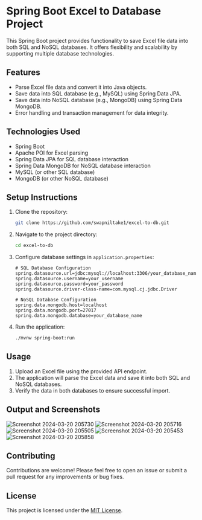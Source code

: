 
# Spring Boot Excel to Database Project

This Spring Boot project provides functionality to save Excel file data into both SQL and NoSQL databases. It offers flexibility and scalability by supporting multiple database technologies.

## Features

- Parse Excel file data and convert it into Java objects.
- Save data into SQL database (e.g., MySQL) using Spring Data JPA.
- Save data into NoSQL database (e.g., MongoDB) using Spring Data MongoDB.
- Error handling and transaction management for data integrity.

## Technologies Used

- Spring Boot
- Apache POI for Excel parsing
- Spring Data JPA for SQL database interaction
- Spring Data MongoDB for NoSQL database interaction
- MySQL (or other SQL database)
- MongoDB (or other NoSQL database)

## Setup Instructions

1. Clone the repository:

   ```bash
   git clone https://github.com/swapniltake1/excel-to-db.git
   ```

2. Navigate to the project directory:

   ```bash
   cd excel-to-db
   ```

3. Configure database settings in `application.properties`:

   ```properties
   # SQL Database Configuration
   spring.datasource.url=jdbc:mysql://localhost:3306/your_database_name
   spring.datasource.username=your_username
   spring.datasource.password=your_password
   spring.datasource.driver-class-name=com.mysql.cj.jdbc.Driver

   # NoSQL Database Configuration
   spring.data.mongodb.host=localhost
   spring.data.mongodb.port=27017
   spring.data.mongodb.database=your_database_name
   ```

4. Run the application:

   ```bash
   ./mvnw spring-boot:run
   ```

## Usage

1. Upload an Excel file using the provided API endpoint.
2. The application will parse the Excel data and save it into both SQL and NoSQL databases.
3. Verify the data in both databases to ensure successful import.


## Output and Screenshots

![Screenshot 2024-03-20 205730](https://github.com/swapniltake1/excel-to-db/assets/61576958/d6ff5346-9ac4-43e9-9c00-a4146c4f8ddb)
![Screenshot 2024-03-20 205716](https://github.com/swapniltake1/excel-to-db/assets/61576958/549c7c32-820b-4650-ba47-8fd58f01d182)
![Screenshot 2024-03-20 205505](https://github.com/swapniltake1/excel-to-db/assets/61576958/cbb0650c-9288-4870-ba8b-b377689d2a40)
![Screenshot 2024-03-20 205453](https://github.com/swapniltake1/excel-to-db/assets/61576958/2e500d78-5d3f-4304-bdf8-0e8a4be60299)
![Screenshot 2024-03-20 205858](https://github.com/swapniltake1/excel-to-db/assets/61576958/c2f3d956-3172-437e-a42e-e6218e84649a)

## Contributing

Contributions are welcome! Please feel free to open an issue or submit a pull request for any improvements or bug fixes.

## License

This project is licensed under the [MIT License](LICENSE).
